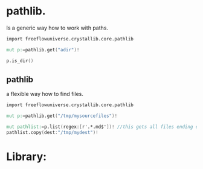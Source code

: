 # pathlib.

Is a generic way how to work with paths.

```v
import freeflowuniverse.crystallib.core.pathlib

mut p:=pathlib.get("adir")! 

p.is_dir()

```

## pathlib

a flexible way how to find files.

```v
import freeflowuniverse.crystallib.core.pathlib

mut p:=pathlib.get("/tmp/mysourcefiles")! 

mut pathlist:=p.list(regex:[r'.*.md$'])! //this gets all files ending on .md
pathlist.copy(dest:"/tmp/mydest")!

```

# Library: